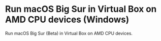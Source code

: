 # Run macOS Big Sur in Virtual Box on AMD CPU devices (Windows)
Run macOS Big Sur (Beta) in Virtual Box on AMD CPU devices.
